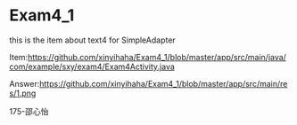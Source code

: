 # Exam4_1
this is the item about text4 for SimpleAdapter

Item:https://github.com/xinyihaha/Exam4_1/blob/master/app/src/main/java/com/example/sxy/exam4/Exam4Activity.java

Answer:https://github.com/xinyihaha/Exam4_1/blob/master/app/src/main/res/1.png

175-邵心怡
